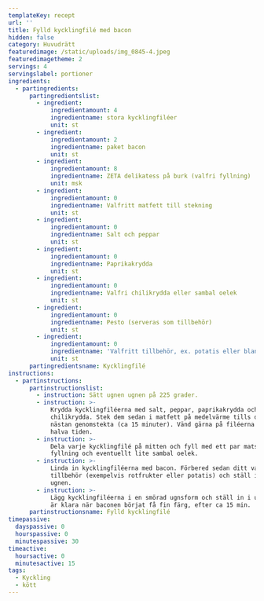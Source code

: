 ```yaml
---
templateKey: recept
url: ''
title: Fylld kycklingfilé med bacon
hidden: false
category: Huvudrätt
featuredimage: /static/uploads/img_0845-4.jpeg
featuredimagetheme: 2
servings: 4
servingslabel: portioner
ingredients:
  - partingredients:
      partingredientslist:
        - ingredient:
            ingredientamount: 4
            ingredientname: stora kycklingfiléer
            unit: st
        - ingredient:
            ingredientamount: 2
            ingredientname: paket bacon
            unit: st
        - ingredient:
            ingredientamount: 8
            ingredientname: ZETA delikatess på burk (valfri fyllning)
            unit: msk
        - ingredient:
            ingredientamount: 0
            ingredientname: Valfritt matfett till stekning
            unit: st
        - ingredient:
            ingredientamount: 0
            ingredientname: Salt och peppar
            unit: st
        - ingredient:
            ingredientamount: 0
            ingredientname: Paprikakrydda
            unit: st
        - ingredient:
            ingredientamount: 0
            ingredientname: Valfri chilikrydda eller sambal oelek
            unit: st
        - ingredient:
            ingredientamount: 0
            ingredientname: Pesto (serveras som tillbehör)
            unit: st
        - ingredient:
            ingredientamount: 0
            ingredientname: 'Valfritt tillbehör, ex. potatis eller blandade rotfrukter'
            unit: st
      partingredientsname: Kycklingfilé
instructions:
  - partinstructions:
      partinstructionslist:
        - instruction: Sätt ugnen ugnen på 225 grader.
        - instruction: >-
            Krydda kycklingfiléerna med salt, peppar, paprikakrydda och valfri
            chilikrydda. Stek dem sedan i matfett på medelvärme tills de är
            nästan genomstekta (ca 15 minuter). Vänd gärna på filéerna efter
            halva tiden.
        - instruction: >-
            Dela varje kycklingfilé på mitten och fyll med ett par matskedar
            fyllning och eventuellt lite sambal oelek.
        - instruction: >-
            Linda in kycklingfiléerna med bacon. Förbered sedan ditt valfritt
            tillbehör (exempelvis rotfrukter eller potatis) och ställ in dem i
            ugnen.
        - instruction: >-
            Lägg kycklingfiléerna i en smörad ugnsform och ställ in i ugnen. De
            är klara när baconen börjat få fin färg, efter ca 15 min.
      partinstructionsname: Fylld kycklingfilé
timepassive:
  dayspassive: 0
  hourspassive: 0
  minutespassive: 30
timeactive:
  hoursactive: 0
  minutesactive: 15
tags:
  - Kyckling
  - kött
---
```

